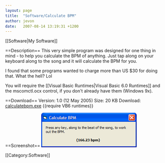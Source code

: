 ```yaml
---
layout: page
title:  "Software/Calculate BPM"
author: jevon
date:   2007-08-14 13:19:31 +1200
---
```


[[Software|My Software]]

==Description==
This very simple program was designed for one thing in mind - to help you calculate the BPM of anything. Just tap along on your keyboard along to the song and it will calculate the BPM for you.

I found that some programs wanted to charge more than US $30 for doing that. What the hell? Lol

You will require the [[Visual Basic Runtimes|Visual Basic 6.0 Runtimes]] and the mscomctl.ocx control, if you don't already have them (Windows 9x).

==Download==
Version: 1.0 (12 May 2005)
Size: 20 KB
Download: <a href="/files/software/calculatebpm.exe">calculatebpm.exe</a>
{{require VB6 runtimes}}

==Screenshot==
<img src="/img/screenshots/calculatebpm.png" alt="Screenshot of Calculate BPM software">

[[Category:Software]]